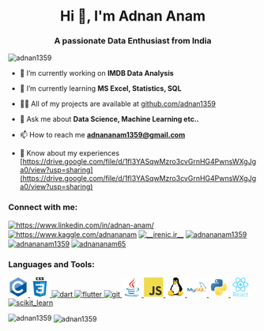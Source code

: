 <h1 align="center">Hi 👋, I'm Adnan Anam</h1>
<h3 align="center">A passionate Data Enthusiast from India</h3>

<p align="left"> <img src="https://komarev.com/ghpvc/?username=adnan1359&label=Profile%20views&color=0e75b6&style=flat" alt="adnan1359" /> </p>

- 🔭 I’m currently working on **IMDB Data Analysis**

- 🌱 I’m currently learning **MS Excel, Statistics, SQL**

- 👨‍💻 All of my projects are available at [github.com/adnan1359](github.com/adnan1359)

- 💬 Ask me about **Data Science, Machine Learning etc..**

- 📫 How to reach me **adnananam1359@gmail.com**

- 📄 Know about my experiences [https://drive.google.com/file/d/1fl3YASqwMzro3cvGrnHG4PwnsWXgJga0/view?usp=sharing](https://drive.google.com/file/d/1fl3YASqwMzro3cvGrnHG4PwnsWXgJga0/view?usp=sharing)

<h3 align="left">Connect with me:</h3>
<p align="left">
<a href="https://linkedin.com/in/https://www.linkedin.com/in/adnan-anam/" target="blank"><img align="center" src="https://raw.githubusercontent.com/rahuldkjain/github-profile-readme-generator/master/src/images/icons/Social/linked-in-alt.svg" alt="https://www.linkedin.com/in/adnan-anam/" height="30" width="40" /></a>
<a href="https://kaggle.com/https://www.kaggle.com/adnananam" target="blank"><img align="center" src="https://raw.githubusercontent.com/rahuldkjain/github-profile-readme-generator/master/src/images/icons/Social/kaggle.svg" alt="https://www.kaggle.com/adnananam" height="30" width="40" /></a>
<a href="https://instagram.com/__irenic.ir__" target="blank"><img align="center" src="https://raw.githubusercontent.com/rahuldkjain/github-profile-readme-generator/master/src/images/icons/Social/instagram.svg" alt="__irenic.ir__" height="30" width="40" /></a>
<a href="https://www.codechef.com/users/adnananam1359" target="blank"><img align="center" src="https://cdn.jsdelivr.net/npm/simple-icons@3.1.0/icons/codechef.svg" alt="adnananam1359" height="30" width="40" /></a>
<a href="https://www.hackerrank.com/adnananam1359" target="blank"><img align="center" src="https://raw.githubusercontent.com/rahuldkjain/github-profile-readme-generator/master/src/images/icons/Social/hackerrank.svg" alt="adnananam1359" height="30" width="40" /></a>
<a href="https://www.leetcode.com/adnananam65" target="blank"><img align="center" src="https://raw.githubusercontent.com/rahuldkjain/github-profile-readme-generator/master/src/images/icons/Social/leet-code.svg" alt="adnananam65" height="30" width="40" /></a>
</p>

<h3 align="left">Languages and Tools:</h3>
<p align="left"> <a href="https://www.cprogramming.com/" target="_blank" rel="noreferrer"> <img src="https://raw.githubusercontent.com/devicons/devicon/master/icons/c/c-original.svg" alt="c" width="40" height="40"/> </a> <a href="https://www.w3schools.com/css/" target="_blank" rel="noreferrer"> <img src="https://raw.githubusercontent.com/devicons/devicon/master/icons/css3/css3-original-wordmark.svg" alt="css3" width="40" height="40"/> </a> <a href="https://dart.dev" target="_blank" rel="noreferrer"> <img src="https://www.vectorlogo.zone/logos/dartlang/dartlang-icon.svg" alt="dart" width="40" height="40"/> </a> <a href="https://flutter.dev" target="_blank" rel="noreferrer"> <img src="https://www.vectorlogo.zone/logos/flutterio/flutterio-icon.svg" alt="flutter" width="40" height="40"/> </a> <a href="https://git-scm.com/" target="_blank" rel="noreferrer"> <img src="https://www.vectorlogo.zone/logos/git-scm/git-scm-icon.svg" alt="git" width="40" height="40"/> </a> <a href="https://www.java.com" target="_blank" rel="noreferrer"> <img src="https://raw.githubusercontent.com/devicons/devicon/master/icons/java/java-original.svg" alt="java" width="40" height="40"/> </a> <a href="https://developer.mozilla.org/en-US/docs/Web/JavaScript" target="_blank" rel="noreferrer"> <img src="https://raw.githubusercontent.com/devicons/devicon/master/icons/javascript/javascript-original.svg" alt="javascript" width="40" height="40"/> </a> <a href="https://www.linux.org/" target="_blank" rel="noreferrer"> <img src="https://raw.githubusercontent.com/devicons/devicon/master/icons/linux/linux-original.svg" alt="linux" width="40" height="40"/> </a> <a href="https://www.mysql.com/" target="_blank" rel="noreferrer"> <img src="https://raw.githubusercontent.com/devicons/devicon/master/icons/mysql/mysql-original-wordmark.svg" alt="mysql" width="40" height="40"/> </a> <a href="https://www.python.org" target="_blank" rel="noreferrer"> <img src="https://raw.githubusercontent.com/devicons/devicon/master/icons/python/python-original.svg" alt="python" width="40" height="40"/> </a> <a href="https://reactjs.org/" target="_blank" rel="noreferrer"> <img src="https://raw.githubusercontent.com/devicons/devicon/master/icons/react/react-original-wordmark.svg" alt="react" width="40" height="40"/> </a> <a href="https://scikit-learn.org/" target="_blank" rel="noreferrer"> <img src="https://upload.wikimedia.org/wikipedia/commons/0/05/Scikit_learn_logo_small.svg" alt="scikit_learn" width="40" height="40"/> </a> </p>

<p><img align="left" src="https://github-readme-stats.vercel.app/api/top-langs?username=adnan1359&show_icons=true&locale=en&layout=compact" alt="adnan1359" /></p>

<p>&nbsp;<img align="center" src="https://github-readme-stats.vercel.app/api?username=adnan1359&show_icons=true&locale=en" alt="adnan1359" /></p>
